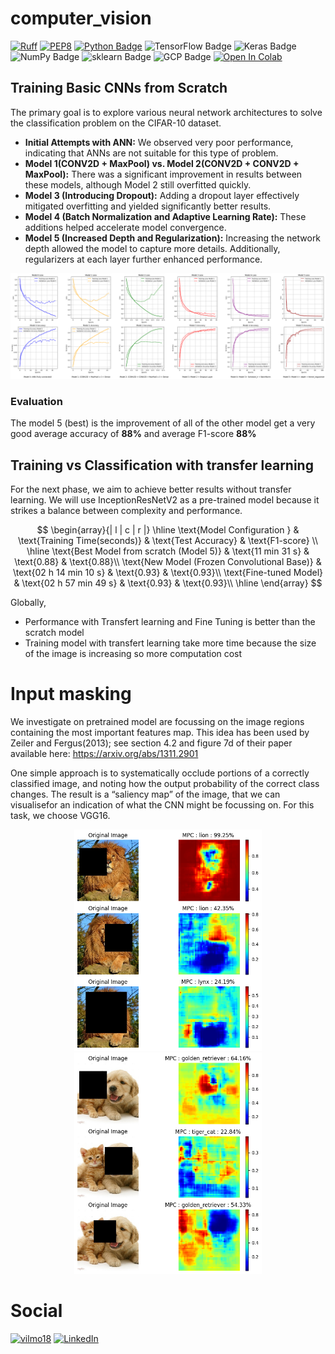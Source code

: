 # computer_vision

[![Ruff](https://img.shields.io/endpoint?url=https://raw.githubusercontent.com/astral-sh/ruff/main/assets/badge/v2.json)](https://github.com/astral-sh/ruff)
[![PEP8](https://img.shields.io/badge/code%20style-pep8-orange.svg)](https://www.python.org/dev/peps/pep-0008/)
[![Python Badge](https://img.shields.io/badge/-Python-blue?style=flat&logo=Python&logoColor=white)](https://www.python.org)
![TensorFlow Badge](https://img.shields.io/badge/-TensorFlow-blue?style=flat&logo=TensorFlow&logoColor=white)
![Keras Badge](https://img.shields.io/badge/-Keras-blue?style=flat&logo=Keras&logoColor=white)
![NumPy Badge](https://img.shields.io/badge/-NumPy-blue?style=flat&logo=NumPy&logoColor=white)
![sklearn Badge](https://img.shields.io/badge/-sklearn-blue?style=flat&logo=scikitlearn&logoColor=white)
![GCP Badge](https://img.shields.io/badge/-GCP-blue?style=flat&logo=googlecloud&logoColor=white)
[![Open In Colab](https://colab.research.google.com/assets/colab-badge.svg)](https://colab.research.google.com/drive/1iMdmxQdvM0hzFv-JPlq6xwjvTENsrvKi?usp=sharing)


## Training Basic CNNs from Scratch

The primary goal is to explore various neural network architectures to solve the classification problem on the CIFAR-10 dataset.

- **Initial Attempts with ANN:** We observed very poor performance, indicating that ANNs are not suitable for this type of problem.
- **Model 1(CONV2D + MaxPool) vs. Model 2(CONV2D + CONV2D + MaxPool):** There was a significant improvement in results between these models, although Model 2 still overfitted quickly.
- **Model 3 (Introducing Dropout):** Adding a dropout layer effectively mitigated overfitting and yielded significantly better results.
- **Model 4 (Batch Normalization and Adaptive Learning Rate):** These additions helped accelerate model convergence.
- **Model 5 (Increased Depth and Regularization):** Increasing the network depth allowed the model to capture more details. Additionally, regularizers at each layer further enhanced performance.

<p align="center">
  <img src="images/summary_investigation_cnn.png" alt="train" width="800"/>
</p>

### Evaluation 
The model 5 (best) is the improvement of all of the other model get  a very good average accuracy of **88%** and average F1-score **88%**

## Training  vs Classification with transfer learning

For the next phase, we aim to achieve better results without transfer learning. We will use InceptionResNetV2 as a pre-trained model because it strikes a balance between complexity and performance. 

$$
\begin{array}{| l | c | r |}
  \hline
  \text{Model Configuration } & \text{Training Time(seconds)} & \text{Test Accuracy} & \text{F1-score} \\
  \hline
  \text{Best Model from scratch (Model 5)} & \text{11 min 31 s} & \text{0.88} & \text{0.88}\\
  \text{New Model (Frozen Convolutional Base)} & \text{02 h 14 min 10 s} & \text{0.93} & \text{0.93}\\
  \text{Fine-tuned Model} & \text{02 h 57 min 49 s} & \text{0.93} & \text{0.93}\\
  \hline
\end{array}
$$

Globally,
- Performance with Transfert learning and Fine Tuning is better than the scratch model
- Training model with transfert learning take more time because the size of the image is increasing so more computation cost

# Input masking

We investigate on  pretrained model are focussing on the image regions containing the most important features map.
This idea has been used by Zeiler and Fergus(2013); see section 4.2 and figure 7d of their paper available here: https://arxiv.org/abs/1311.2901

One simple approach is to systematically occlude portions of a correctly classified image, and noting how the output probability of the correct class changes. The result is a “saliency map” of the image, that we can visualisefor an indication of what the CNN might be focussing on.
For this task, we choose VGG16.

<p align="center">
  <img src="images/saliency_map.png" alt="train" width="300"/>
  <img src="images/saliency_map_dog_cat.png" alt="train" width="300"/>
</p>

# Social

[![vilmo18](https://img.shields.io/badge/GitHub-100000?style=for-the-badge&logo=github&logoColor=white)](https://github.com/Vilmo18)
[![LinkedIn](https://img.shields.io/badge/LinkedIn-0077B5?style=for-the-badge&logo=linkedin&logoColor=white)](www.linkedin.com/in/yvan-carré-8230442b1/)

